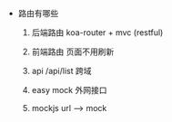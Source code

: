 - 路由有哪些

  1. 后端路由
     koa-router + mvc (restful)
  2. 前端路由
     页面不用刷新

  3. api
     /api/list 跨域

  4. easy mock 外网接口

  5. mockjs url --> mock
